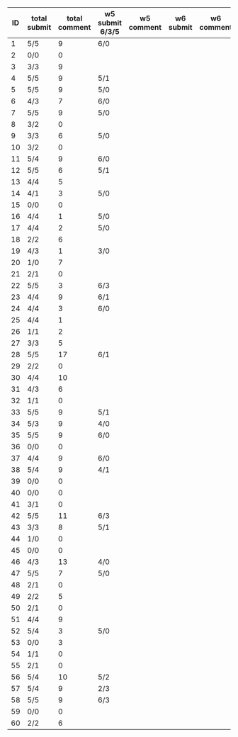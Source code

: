 |   ID | total submit   |   total comment | w5 submit 6/3/5   | w5 comment   | w6 submit   | w6 comment   | w7 submit   | w7 comment   | w8 submit   | w8 comment   |
|------|----------------|-----------------|-------------------|--------------|-------------|--------------|-------------|--------------|-------------|--------------|
|    1 | 5/5            |               9 | 6/0               |              |             |              |             |              |             |              |
|    2 | 0/0            |               0 |                   |              |             |              |             |              |             |              |
|    3 | 3/3            |               9 |                   |              |             |              |             |              |             |              |
|    4 | 5/5            |               9 | 5/1               |              |             |              |             |              |             |              |
|    5 | 5/5            |               9 | 5/0               |              |             |              |             |              |             |              |
|    6 | 4/3            |               7 | 6/0               |              |             |              |             |              |             |              |
|    7 | 5/5            |               9 | 5/0               |              |             |              |             |              |             |              |
|    8 | 3/2            |               0 |                   |              |             |              |             |              |             |              |
|    9 | 3/3            |               6 | 5/0               |              |             |              |             |              |             |              |
|   10 | 3/2            |               0 |                   |              |             |              |             |              |             |              |
|   11 | 5/4            |               9 | 6/0               |              |             |              |             |              |             |              |
|   12 | 5/5            |               6 | 5/1               |              |             |              |             |              |             |              |
|   13 | 4/4            |               5 |                   |              |             |              |             |              |             |              |
|   14 | 4/1            |               3 | 5/0               |              |             |              |             |              |             |              |
|   15 | 0/0            |               0 |                   |              |             |              |             |              |             |              |
|   16 | 4/4            |               1 | 5/0               |              |             |              |             |              |             |              |
|   17 | 4/4            |               2 | 5/0               |              |             |              |             |              |             |              |
|   18 | 2/2            |               6 |                   |              |             |              |             |              |             |              |
|   19 | 4/3            |               1 | 3/0               |              |             |              |             |              |             |              |
|   20 | 1/0            |               7 |                   |              |             |              |             |              |             |              |
|   21 | 2/1            |               0 |                   |              |             |              |             |              |             |              |
|   22 | 5/5            |               3 | 6/3               |              |             |              |             |              |             |              |
|   23 | 4/4            |               9 | 6/1               |              |             |              |             |              |             |              |
|   24 | 4/4            |               3 | 6/0               |              |             |              |             |              |             |              |
|   25 | 4/4            |               1 |                   |              |             |              |             |              |             |              |
|   26 | 1/1            |               2 |                   |              |             |              |             |              |             |              |
|   27 | 3/3            |               5 |                   |              |             |              |             |              |             |              |
|   28 | 5/5            |              17 | 6/1               |              |             |              |             |              |             |              |
|   29 | 2/2            |               0 |                   |              |             |              |             |              |             |              |
|   30 | 4/4            |              10 |                   |              |             |              |             |              |             |              |
|   31 | 4/3            |               6 |                   |              |             |              |             |              |             |              |
|   32 | 1/1            |               0 |                   |              |             |              |             |              |             |              |
|   33 | 5/5            |               9 | 5/1               |              |             |              |             |              |             |              |
|   34 | 5/3            |               9 | 4/0               |              |             |              |             |              |             |              |
|   35 | 5/5            |               9 | 6/0               |              |             |              |             |              |             |              |
|   36 | 0/0            |               0 |                   |              |             |              |             |              |             |              |
|   37 | 4/4            |               9 | 6/0               |              |             |              |             |              |             |              |
|   38 | 5/4            |               9 | 4/1               |              |             |              |             |              |             |              |
|   39 | 0/0            |               0 |                   |              |             |              |             |              |             |              |
|   40 | 0/0            |               0 |                   |              |             |              |             |              |             |              |
|   41 | 3/1            |               0 |                   |              |             |              |             |              |             |              |
|   42 | 5/5            |              11 | 6/3               |              |             |              |             |              |             |              |
|   43 | 3/3            |               8 | 5/1               |              |             |              |             |              |             |              |
|   44 | 1/0            |               0 |                   |              |             |              |             |              |             |              |
|   45 | 0/0            |               0 |                   |              |             |              |             |              |             |              |
|   46 | 4/3            |              13 | 4/0               |              |             |              |             |              |             |              |
|   47 | 5/5            |               7 | 5/0               |              |             |              |             |              |             |              |
|   48 | 2/1            |               0 |                   |              |             |              |             |              |             |              |
|   49 | 2/2            |               5 |                   |              |             |              |             |              |             |              |
|   50 | 2/1            |               0 |                   |              |             |              |             |              |             |              |
|   51 | 4/4            |               9 |                   |              |             |              |             |              |             |              |
|   52 | 5/4            |               3 | 5/0               |              |             |              |             |              |             |              |
|   53 | 0/0            |               3 |                   |              |             |              |             |              |             |              |
|   54 | 1/1            |               0 |                   |              |             |              |             |              |             |              |
|   55 | 2/1            |               0 |                   |              |             |              |             |              |             |              |
|   56 | 5/4            |              10 | 5/2               |              |             |              |             |              |             |              |
|   57 | 5/4            |               9 | 2/3               |              |             |              |             |              |             |              |
|   58 | 5/5            |               9 | 6/3               |              |             |              |             |              |             |              |
|   59 | 0/0            |               0 |                   |              |             |              |             |              |             |              |
|   60 | 2/2            |               6 |                   |              |             |              |             |              |             |              |